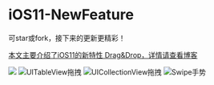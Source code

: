 # iOS11-NewFeature


可star或fork，接下来的更新更精彩！

[本文主要介绍了iOS11的新特性 Drag&Drop，详情请查看博客](http://www.jianshu.com/p/92d21cc6de99)


![](https://github.com/PengfeiWang666/iOS11-NewFeature/blob/master/NewFeature/guideImage/guide0%402x.png)
![UITableView拖拽](https://github.com/PengfeiWang666/iOS11-NewFeature/blob/master/NewFeature/guideImage/guide1.gif)
![UICollectionView拖拽](https://github.com/PengfeiWang666/iOS11-NewFeature/blob/master/NewFeature/guideImage/guide2.gif)
![Swipe手势](https://github.com/PengfeiWang666/iOS11-NewFeature/blob/master/NewFeature/guideImage/guide3.gif)

